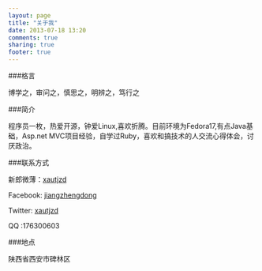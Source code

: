 ```yaml
---
layout: page
title: "关于我"
date: 2013-07-18 13:20
comments: true
sharing: true
footer: true
---
```

###格言

博学之，审问之，慎思之，明辨之，笃行之

###简介

程序员一枚，热爱开源，钟爱Linux,喜欢折腾。目前环境为Fedora17,有点Java基础，Asp.net MVC项目经验，自学过Ruby，喜欢和搞技术的人交流心得体会，讨厌政治。

###联系方式

新郎微薄：[xautjzd](http://weibo.com/xautjzd)

Facebook: [jiangzhengdong](https://www.facebook.com/jiangzhengdong)

Twitter: [xautjzd](https://twitter.com/xautjzd)

QQ :176300603

###地点

陕西省西安市碑林区
